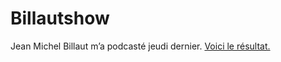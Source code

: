 # Billautshow

Jean Michel Billaut m’a podcasté jeudi dernier. [Voici le résultat.](http://billaut.typepad.com/jm/2006/03/connaissezvous__10.html)